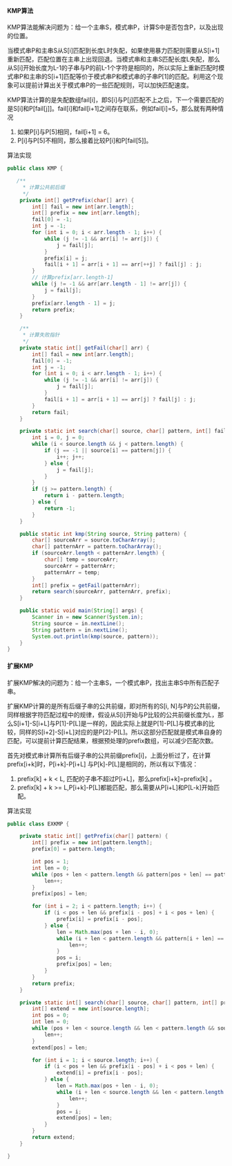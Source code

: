 #### KMP算法

KMP算法能解决问题为：给一个主串S，模式串P，计算S中是否包含P，以及出现的位置。

当模式串P和主串S从S[i]匹配到长度L时失配，如果使用暴力匹配则需要从S[i+1]重新匹配，匹配位置在主串上出现回退。当模式串和主串S匹配长度L失配，那么从S[i]开始长度为L-1的子串与P的前L-1个字符是相同的，所以实际上重新匹配时模式串P和主串的S[i+1]匹配等价于模式串P和模式串的子串P[1]的匹配。利用这个现象可以提前计算出关于模式串P的一些匹配规则，可以加快匹配速度。

KMP算法计算的是失配数组fail[i]，即S[i]与P[j]匹配不上之后，下一个需要匹配的是S[i]和P[fail[j]]。fail[i]和fail[i+1]之间存在联系，例如fail[i]=5，那么就有两种情况

1. 如果P[i]与P[5]相同，fail[i+1] = 6。
2. P[i]与P[5]不相同，那么接着比较P[i]和P[fail[5]]。

算法实现

```java
public class KMP {

   /**
     * 计算公共前后缀
     */
    private int[] getPrefix(char[] arr) {
        int[] fail = new int[arr.length];
        int[] prefix = new int[arr.length];
        fail[0] = -1;
        int j = -1;
        for (int i = 0; i < arr.length - 1; i++) {
            while (j != -1 && arr[i] != arr[j]) {
                j = fail[j];
            }
            prefix[i] = j;
            fail[i + 1] = arr[i + 1] == arr[++j] ? fail[j] : j;
        }
        // 计算prefix[arr.length-1]
        while (j != -1 && arr[arr.length - 1] != arr[j]) {
            j = fail[j];
        }
        prefix[arr.length - 1] = j;
        return prefix;
    }

    /**
     * 计算失败指针
     */
    private static int[] getFail(char[] arr) {
        int[] fail = new int[arr.length];
        fail[0] = -1;
        int j = -1;
        for (int i = 0; i < arr.length - 1; i++) {
            while (j != -1 && arr[i] != arr[j]) {
                j = fail[j];
            }
            fail[i + 1] = arr[i + 1] == arr[j] ? fail[j] : j;
        }
        return fail;
    }

    private static int search(char[] source, char[] pattern, int[] fail) {
        int i = 0, j = 0;
        while (i < source.length && j < pattern.length) {
            if (j == -1 || source[i] == pattern[j]) {
                i++; j++;
            } else {
                j = fail[j];
            }
        }
        if (j >= pattern.length) {
            return i - pattern.length;
        } else {
            return -1;
        }
    }

    public static int kmp(String source, String pattern) {
        char[] sourceArr = source.toCharArray();
        char[] patternArr = pattern.toCharArray();
        if (sourceArr.length < patternArr.length) {
            char[] temp = sourceArr;
            sourceArr = patternArr;
            patternArr = temp;
        }
        int[] prefix = getFail(patternArr);
        return search(sourceArr, patternArr, prefix);
    }

    public static void main(String[] args) {
        Scanner in = new Scanner(System.in);
        String source = in.nextLine();
        String pattern = in.nextLine();
        System.out.println(kmp(source, pattern));
    }
}
```

#### 扩展KMP

扩展KMP解决的问题为：给一个主串S，一个模式串P，找出主串S中所有匹配子串。

扩展KMP计算的是所有后缀子串的公共前缀，即对所有的S[i, N]与P的公共前缀，同样根据字符匹配过程中的规律，假设从S[i]开始与P比较的公共前缀长度为L，那么S[i+1]-S[i+L]与P[1]-P[L]是一样的，因此实际上就是P[1]-P[L]与模式串的比较，同样的S[i+2]-S[i+L]对应的是P[2]-P[L]。所以这部分匹配就是模式串自身的匹配，可以提前计算匹配结果，根据预处理的prefix数组，可以减少匹配次数。

首先对模式串计算所有后缀子串的公共前缀prefix[i]，上面分析过了，在计算prefix[i+k]时，P[i+k]-P[i+L] 与P[k]-P[L]是相同的，所以有以下情况：

1. prefix[k] + k < L, 匹配的子串不超过P[i+L]，那么prefix[i+k]=prefix[k] 。
2. prefix[k] + k >= L,P[i+k]-P[L]都能匹配，那么需要从P[i+L]和P[L-k]开始匹配。

算法实现

```java
public class EXKMP {

    private static int[] getPrefix(char[] pattern) {
        int[] prefix = new int[pattern.length];
        prefix[0] = pattern.length;

        int pos = 1;
        int len = 0;
        while (pos + len < pattern.length && pattern[pos + len] == pattern[len]) {
            len++;
        }
        prefix[pos] = len;

        for (int i = 2; i < pattern.length; i++) {
            if (i < pos + len && prefix[i - pos] + i < pos + len) {
                prefix[i] = prefix[i - pos];
            } else {
                len = Math.max(pos + len - i, 0);
                while (i + len < pattern.length && pattern[i + len] == pattern[len]) {
                    len++;
                }
                pos = i;
                prefix[pos] = len;
            }
        }
        return prefix;
    }

    private static int[] search(char[] source, char[] pattern, int[] prefix) {
        int[] extend = new int[source.length];
        int pos = 0;
        int len = 0;
        while (pos + len < source.length && len < pattern.length && source[pos + len] == pattern[len]) {
            len++;
        }
        extend[pos] = len;

        for (int i = 1; i < source.length; i++) {
            if (i < pos + len && prefix[i - pos] + i < pos + len) {
                extend[i] = prefix[i - pos];
            } else {
                len = Math.max(pos + len - i, 0);
                while (i + len < source.length && len < pattern.length && source[i + len] == pattern[len]) {
                    len++;
                }
                pos = i;
                extend[pos] = len;
            }
        }
        return extend;
    }

}
```




